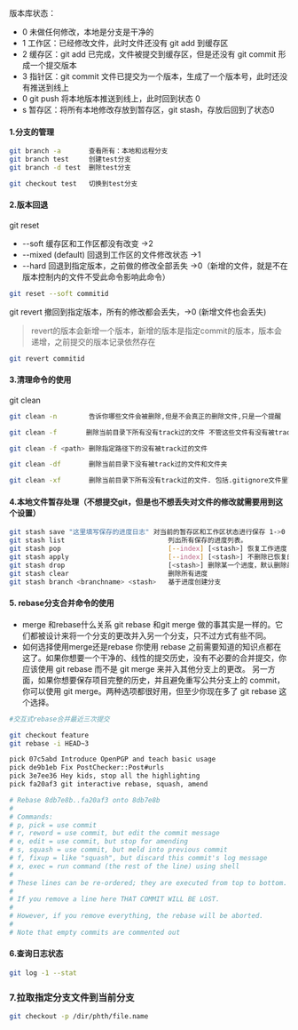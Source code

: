 版本库状态：

- 0 未做任何修改，本地是分支是干净的
- 1 工作区：已经修改文件，此时文件还没有 git add 到缓存区
- 2 缓存区：git add 已完成，文件被提交到缓存区，但是还没有 git commit 形成一个提交版本
- 3 指针区：git commit 文件已提交为一个版本，生成了一个版本号，此时还没有推送到线上
- 0 git push 将本地版本推送到线上，此时回到状态 0
- s 暂存区：将所有本地修改存放到暂存区，git stash，存放后回到了状态0

#### 1.分支的管理

```bash
git branch -a       查看所有：本地和远程分支
git branch test     创建test分支
git branch -d test  删除test分支

git checkout test   切换到test分支
```

#### 2.版本回退

git reset

- --soft 缓存区和工作区都没有改变 ->2
- --mixed (default) 回退到工作区的文件修改状态 ->1
- --hard 回退到指定版本，之前做的修改全部丢失 ->0（新增的文件，就是不在版本控制内的文件不受此命令影响此命令）

```bash
git reset --soft commitid  
```

git revert 撤回到指定版本，所有的修改都会丢失，->0 (新增文件也会丢失)
> revert的版本会新增一个版本，新增的版本是指定commit的版本，版本会递增，之前提交的版本记录依然存在

```bash
git revert commitid  
```

#### 3.清理命令的使用

git clean

```bash
git clean -n        告诉你哪些文件会被删除,但是不会真正的删除文件,只是一个提醒

git clean -f　  　  删除当前目录下所有没有track过的文件 不管这些文件有没有被track过

git clean -f <path> 删除指定路径下的没有被track过的文件

git clean -df       删除当前目录下没有被track过的文件和文件夹

git clean -xf       删除当前目录下所有没有track过的文件. 包括.gitignore文件里面指定的文件夹和文件
```

#### 4.本地文件暂存处理（不想提交git，但是也不想丢失对文件的修改就需要用到这个设置）

```bash
git stash save "这里填写保存的进度日志" 对当前的暂存区和工作区状态进行保存 1->0
git stash list                          列出所有保存的进度列表。
git stash pop                           [--index] [<stash>] 恢复工作进度 0->1
git stash apply                         [--index] [<stash>] 不删除已恢复的进度，其他同git stash pop
git stash drop                          [<stash>] 删除某一个进度，默认删除最新进度
git stash clear                         删除所有进度
git stash branch <branchname> <stash>   基于进度创建分支
```

#### 5. rebase分支合并命令的使用

- merge 和rebase什么关系
git rebase 和git merge 做的事其实是一样的。它们都被设计来将一个分支的更改并入另一个分支，只不过方式有些不同。
- 如何选择使用merge还是rebase
你使用 rebase 之前需要知道的知识点都在这了。如果你想要一个干净的、线性的提交历史，没有不必要的合并提交，你应该使用 git rebase 而不是 git merge 来并入其他分支上的更改。
另一方面，如果你想要保存项目完整的历史，并且避免重写公共分支上的 commit， 你可以使用 git merge。两种选项都很好用，但至少你现在多了 git rebase 这个选择。

```bash
#交互式rebase合并最近三次提交

git checkout feature
git rebase -i HEAD~3

pick 07c5abd Introduce OpenPGP and teach basic usage
pick de9b1eb Fix PostChecker::Post#urls
pick 3e7ee36 Hey kids, stop all the highlighting
pick fa20af3 git interactive rebase, squash, amend

# Rebase 8db7e8b..fa20af3 onto 8db7e8b
#
# Commands:
# p, pick = use commit
# r, reword = use commit, but edit the commit message
# e, edit = use commit, but stop for amending
# s, squash = use commit, but meld into previous commit
# f, fixup = like "squash", but discard this commit's log message
# x, exec = run command (the rest of the line) using shell
#
# These lines can be re-ordered; they are executed from top to bottom.
#
# If you remove a line here THAT COMMIT WILL BE LOST.
#
# However, if you remove everything, the rebase will be aborted.
#
# Note that empty commits are commented out

```

#### 6.查询日志状态

```bash
git log -1 --stat
```

### 7.拉取指定分支文件到当前分支

```bash
git checkout -p /dir/phth/file.name
```
